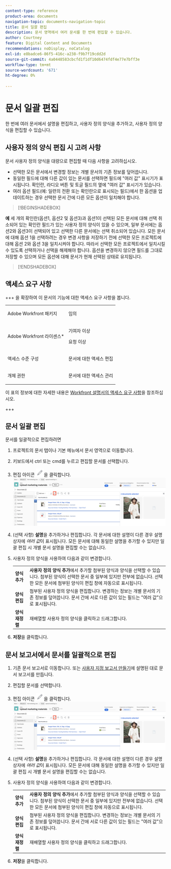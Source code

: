 ```yaml
---
content-type: reference
product-area: documents
navigation-topic: documents-navigation-topic
title: 문서 일괄 편집
description: 문서 영역에서 여러 문서를 한 번에 편집할 수 있습니다.
author: Courtney
feature: Digital Content and Documents
recommendations: noDisplay, noCatalog
exl-id: e8badce6-86f5-416c-a238-f9b7f19cdd2d
source-git-commit: 4a0448583cbcfd1f1df10d6474fdf4e77e7bff3e
workflow-type: tm+mt
source-wordcount: '671'
ht-degree: 0%

---
```


# 문서 일괄 편집

한 번에 여러 문서에서 설명을 편집하고, 사용자 정의 양식을 추가하고, 사용자 정의 양식을 편집할 수 있습니다.

## 사용자 정의 양식 편집 시 고려 사항

문서 사용자 정의 양식을 대량으로 편집할 때 다음 사항을 고려하십시오.

* 선택한 모든 문서에서 변경할 정보는 개별 문서의 기존 정보를 덮어씁니다.
* 동일한 필드에 대해 다른 값이 있는 문서를 선택하면 필드에 &quot;여러 값&quot; 표시기가 표시됩니다. 확인란, 라디오 버튼 및 토글 필드의 옆에 &quot;여러 값&quot; 표시기가 있습니다.
* 여러 옵션 필드(예: 일련의 전환 또는 확인란으로 표시되는 필드)에서 한 옵션을 업데이트하는 경우 선택한 문서 간에 다른 모든 옵션이 일치해야 합니다.

>[!BEGINSHADEBOX]

**예**
세 개의 확인란(옵션1, 옵션2 및 옵션3)과 옵션1이 선택된 모든 문서에 대해 선택 취소되어 있는 확인란 필드가 있는 사용자 정의 양식이 있을 수 있으며, 일부 문서에는 옵션2와 옵션3이 선택되어 있고 선택한 다른 문서에는 선택 취소되어 있습니다. 모든 문서에 대해 옵션 1을 선택하려는 경우 변경 사항을 저장하기 전에 선택한 모든 프로젝트에 대해 옵션 2와 옵션 3을 일치시켜야 합니다. 따라서 선택한 모든 프로젝트에서 일치시킬 수 있도록 선택하거나 선택을 해제해야 합니다. 옵션을 변경하지 않으면 필드를 그대로 저장할 수 있으며 모든 옵션에 대해 문서가 현재 선택된 상태로 유지됩니다.

>[!ENDSHADEBOX]

## 액세스 요구 사항

+++ 을 확장하여 이 문서의 기능에 대한 액세스 요구 사항을 봅니다.

<table style="table-layout:auto"> 
 <col> 
 <col> 
 <tbody> 
  <tr> 
   <td role="rowheader">Adobe Workfront 패키지</td> 
   <td> <p> 임의</p> </td> 
  </tr> 
  <tr> 
   <td role="rowheader">Adobe Workfront 라이센스*</td> 
   <td><p>기여자 이상</p> 
   <p>요청 이상</p> </td> 
  </tr> 
  <tr> 
   <td role="rowheader">액세스 수준 구성</td> 
   <td> <p>문서에 대한 액세스 편집</p></td> 
  </tr> 
  <tr> 
   <td role="rowheader">개체 권한</td> 
   <td> <p>문서에 대한 액세스 관리</p></td> 
  </tr> 
 </tbody> 
</table>

이 표의 정보에 대한 자세한 내용은 [Workfront 설명서의 액세스 요구 사항](/help/quicksilver/administration-and-setup/add-users/access-levels-and-object-permissions/access-level-requirements-in-documentation.md)을 참조하십시오.

+++

## 문서 일괄 편집

문서를 일괄적으로 편집하려면

1. 프로젝트의 문서 탭이나 기본 메뉴에서 문서 영역으로 이동합니다.
1. 키보드에서 ctrl 또는 cmd를 누르고 편집할 문서를 선택합니다.
1. 편집 아이콘 ![편집 아이콘](assets/edit-icon.png)을 클릭합니다.
   ![페이지의 아이콘 위치 편집](assets/edit-multiple-documents.png)
1. (선택 사항) **설명**&#x200B;을 추가하거나 편집합니다. 각 문서에 대한 설명이 다른 경우 설명 상자에 _여러 값_&#x200B;이 표시됩니다. 모든 문서에 대해 동일한 설명을 추가할 수 있지만 일괄 편집 시 개별 문서 설명을 편집할 수는 없습니다.
1. 사용자 정의 양식을 사용하여 다음과 같이 변경합니다.

   <table>
    <tr>
    <td><strong>양식 추가</strong></td>
    <td><strong>사용자 정의 양식 추가</strong>에서 추가할 첨부된 양식과 양식을 선택할 수 있습니다. 첨부된 양식이 선택한 문서 중 일부에 있지만 전부에 없습니다. 선택한 모든 문서에 첨부된 양식이 편집 창에 자동으로 표시됩니다.  </td>
    </tr>
    <tr>
    <td><strong>양식 편집</strong></td>
    <td>첨부된 사용자 정의 양식을 편집합니다. 변경하는 정보는 개별 문서의 기존 정보를 덮어씁니다. 문서 간에 서로 다른 값이 있는 필드는 "여러 값"으로 표시됩니다. </td>
    </tr>
    <tr>
    <td><strong>양식 재정렬</strong></td>
    <td>재배열할 사용자 정의 양식을 클릭하고 드래그합니다.</td>
    </tr>
    </table>
1. **저장**&#x200B;을 클릭합니다.


## 문서 보고서에서 문서를 일괄적으로 편집

1. 기존 문서 보고서로 이동합니다.
또는
[사용자 지정 보고서 만들기](/help/quicksilver/reports-and-dashboards/reports/creating-and-managing-reports/create-custom-report.md)에 설명된 대로 문서 보고서를 만듭니다.
1. 편집할 문서를 선택합니다.
1. 편집 아이콘 ![편집 아이콘](assets/edit-icon.png)을 클릭합니다.
   ![페이지의 아이콘 위치 편집](assets/edit-multiple-documents.png)
1. (선택 사항) **설명**&#x200B;을 추가하거나 편집합니다. 각 문서에 대한 설명이 다른 경우 설명 상자에 _여러 값_&#x200B;이 표시됩니다. 모든 문서에 대해 동일한 설명을 추가할 수 있지만 일괄 편집 시 개별 문서 설명을 편집할 수는 없습니다.
1. 사용자 정의 양식을 사용하여 다음과 같이 변경합니다.

   <table>
    <tr>
    <td><strong>양식 추가</strong></td>
    <td><strong>사용자 정의 양식 추가</strong>에서 추가할 첨부된 양식과 양식을 선택할 수 있습니다. 첨부된 양식이 선택한 문서 중 일부에 있지만 전부에 없습니다. 선택한 모든 문서에 첨부된 양식이 편집 창에 자동으로 표시됩니다.  </td>
    </tr>
    <tr>
    <td><strong>양식 편집</strong></td>
    <td>첨부된 사용자 정의 양식을 편집합니다. 변경하는 정보는 개별 문서의 기존 정보를 덮어씁니다. 문서 간에 서로 다른 값이 있는 필드는 "여러 값"으로 표시됩니다. </td>
    </tr>
    <tr>
    <td><strong>양식 재정렬</strong></td>
    <td>재배열할 사용자 정의 양식을 클릭하고 드래그합니다.</td>
    </tr>
    </table>
1. **저장**&#x200B;을 클릭합니다.
